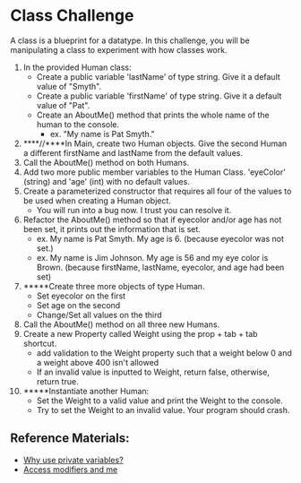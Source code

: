 # Class Challenge
A class is a blueprint for a datatype. In this challenge, you will be 
    manipulating a class to experiment with how classes work.

1. In the provided Human class: 
    - Create a public variable 'lastName' of type string. Give it a default value of "Smyth".
    - Create a public variable 'firstName' of type string. Give it a default value of "Pat".
    - Create an AboutMe() method that prints the whole name of the human to the console.
        - ex. "My name is Pat Smyth."
2. ****//****In Main, create two Human objects. Give the second Human a different firstName and lastName from the default values.
3. Call the AboutMe() method on both Humans.
4. Add two more public member variables to the Human Class. 'eyeColor' (string) and 'age' (int) with no default values.
5. Create a parameterized constructor that requires all four of the values to be used when creating a Human object.
    - You will run into a bug now. I trust you can resolve it.
6. Refactor the AboutMe() method so that if eyecolor and/or age has not been set, it prints out the information that is set.
    - ex. My name is Pat Smyth. My age is 6. (because eyecolor was not set.)
    - ex. My name is Jim Johnson. My age is 56 and my eye color is Brown. (because firstName, lastName, eyecolor, and age had been set)
7. *****Create three more objects of type Human.
    - Set eyecolor on the first
    - Set age on the second
    - Change/Set all values on the third
8. Call the AboutMe() method on all three new Humans.
9. Create a new Property called Weight using the prop + tab + tab shortcut.
    - add validation to the Weight property such that a weight below 0 and a weight above 400 isn't allowed
    - If an invalid value is inputted to Weight, return false, otherwise, return true.
10. *****Instantiate another Human:
    - Set the Weight to a valid value and print the Weight to the console.
    - Try to set the Weight to an invalid value. Your program should crash.

## Reference Materials:

- [Why use private variables?](https://softwareengineering.stackexchange.com/questions/143736/why-do-we-need-private-variables)    
- [Access modifiers and me](https://code-maze.com/csharp-basics-access-modifiers/)
